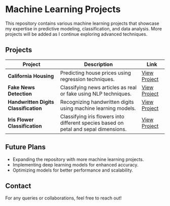 # Machine Learning Projects

This repository contains various machine learning projects that showcase my expertise in predictive modeling, classification, and data analysis. More projects will be added as I continue exploring advanced techniques.

## Projects

| Project | Description | Link |
|---------|------------|------|
| **California Housing** | Predicting house prices using regression techniques. | [View Project](https://github.com/haripatel07/CaliforniaHousing) |
| **Fake News Detection** | Classifying news articles as real or fake using NLP techniques. | [View Project](#) |
| **Handwritten Digits Classification** | Recognizing handwritten digits using machine learning models. | [View Project](#) |
| **Iris Flower Classification** | Classifying iris flowers into different species based on petal and sepal dimensions. | [View Project](#) |

## Future Plans
- Expanding the repository with more machine learning projects.
- Implementing deep learning models for enhanced accuracy.
- Optimizing models for better performance and scalability.

## Contact
For any queries or collaborations, feel free to reach out!
